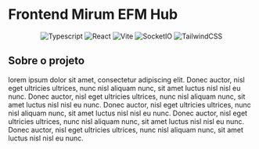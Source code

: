 # Frontend Mirum EFM Hub

<center>

![Typescript](https://img.shields.io/badge/TypeScript-007ACC?style=for-the-badge&logo=typescript&logoColor=white)
![React](https://img.shields.io/badge/React-20232A?style=for-the-badge&logo=react&logoColor=61DAFB)
![Vite](https://img.shields.io/badge/Vite-646CFF?style=for-the-badge&logo=vite&logoColor=white)
![SocketIO](https://img.shields.io/badge/Socket.IO-010101?style=for-the-badge&logo=socket.io&logoColor=white)
![TailwindCSS](https://img.shields.io/badge/Tailwind_CSS-38B2AC?style=for-the-badge&logo=tailwind-css&logoColor=white)

</center>

## Sobre o projeto

lorem ipsum dolor sit amet, consectetur adipiscing elit. Donec auctor, nisl eget ultricies ultrices, nunc nisl aliquam nunc, sit amet luctus nisl nisl eu nunc. Donec auctor, nisl eget ultricies ultrices, nunc nisl aliquam nunc, sit amet luctus nisl nisl eu nunc. Donec auctor, nisl eget ultricies ultrices, nunc nisl aliquam nunc, sit amet luctus nisl nisl eu nunc. Donec auctor, nisl eget ultricies ultrices, nunc nisl aliquam nunc, sit amet luctus nisl nisl eu nunc. Donec auctor, nisl eget ultricies ultrices, nunc nisl aliquam nunc, sit amet luctus nisl nisl eu nunc.